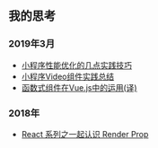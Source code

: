 ## 我的思考

### 2019年3月
* [小程序性能优化的几点实践技巧](https://mp.weixin.qq.com/s/zhBQmjDoo056hlyR41RTIw)
* [小程序Video组件实践总结](https://juejin.im/post/5c4ee15cf265da61193c32f2)
* [函数式组件在Vue.js中的运用(译)](https://juejin.im/post/5c2d7030f265da613a54236f)

### 2018年

* [React 系列之一起认识 Render Prop](https://juejin.im/post/5a965ac6f265da4e7a78889d)
